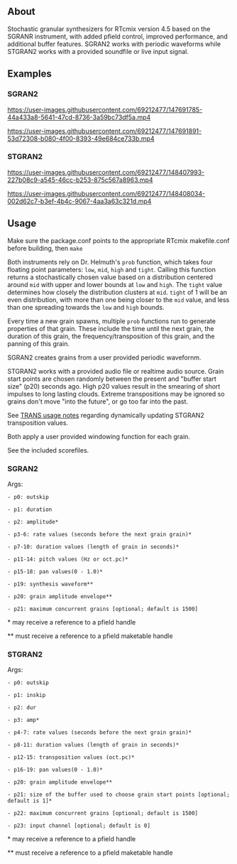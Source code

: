 ## About
Stochastic granular synthesizers for RTcmix version 4.5 based on the SGRANR instrument, with added pfield control, improved performance, and additional buffer features.  SGRAN2 works with periodic waveforms while STGRAN2 works with a provided soundfile or live input signal.

## Examples
### SGRAN2

https://user-images.githubusercontent.com/69212477/147691785-44a433a8-5641-47cd-8736-3a59bc73df5a.mp4

https://user-images.githubusercontent.com/69212477/147691891-53d72308-b080-4f00-8393-49e684ce733b.mp4

### STGRAN2

https://user-images.githubusercontent.com/69212477/148407993-227b08c9-a545-46cc-b253-875c567a8963.mp4

https://user-images.githubusercontent.com/69212477/148408034-002d62c7-b3ef-4b4c-9067-4aa3a63c321d.mp4



## Usage

Make sure the package.conf points to the appropriate RTcmix makefile.conf before building, then `make`

Both instruments rely on Dr. Helmuth's `prob` function, which takes four floating point parameters: `low`, `mid`, `high` and `tight`.  Calling this function returns a stochastically chosen value based on a distribution centered around `mid` with upper and lower bounds at `low` and `high`.  The `tight` value determines how closely the distribution clusters at `mid`.  `tight` of 1 will be an even distribution, with more than one being closer to the `mid` value, and less than one spreading towards the `low` and `high` bounds.

Every time a new grain spawns, multiple `prob` functions run to generate properties of that grain.  These include the time until the next grain, the duration of this grain, the frequency/transposition of this grain, and the panning of this grain.

SGRAN2 creates grains from a user provided periodic wavefornm.

STGRAN2 works with a provided audio file or realtime audio source.  Grain start points are chosen randomly between the present and "buffer start size" (p20) seconds ago.  High p20 values result in the smearing of short impulses to long lasting clouds.  Extreme transpositions may be ignored so grains don't move "into the future", or go too far into the past.

See [TRANS usage notes](http://rtcmix.org/reference/instruments/TRANS.php#usage_notes) regarding dynamically updating STGRAN2 transposition values.

Both apply a user provided windowing function for each grain.

See the included scorefiles.

### SGRAN2

Args:  

    - p0: outskip  

    - p1: duration

    - p2: amplitude*  

    - p3-6: rate values (seconds before the next grain grain)* 

    - p7-10: duration values (length of grain in seconds)*

    - p11-14: pitch values (Hz or oct.pc)*

    - p15-18: pan values(0 - 1.0)* 

    - p19: synthesis waveform**  

    - p20: grain amplitude envelope**  

    - p21: maximum concurrent grains [optional; default is 1500]
    
\* may receive a reference to a pfield handle  

\*\* must receive a reference to a pfield maketable handle  


### STGRAN2

Args:

    - p0: outskip 
    
    - p1: inskip 

    - p2: dur  

    - p3: amp* 

    - p4-7: rate values (seconds before the next grain grain)* 

    - p8-11: duration values (length of grain in seconds)*

    - p12-15: transposition values (oct.pc)*

    - p16-19: pan values(0 - 1.0)*  

    - p20: grain amplitude envelope**

    - p21: size of the buffer used to choose grain start points [optional; default is 1]*

    - p22: maximum concurrent grains [optional; default is 1500]
    
    - p23: input channel [optional; default is 0]
    
\* may receive a reference to a pfield handle  

\*\* must receive a reference to a pfield maketable handle
